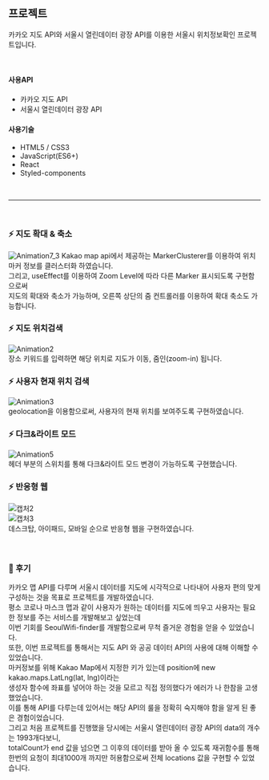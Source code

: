 ## 프로젝트
카카오 지도 API와 서울시 열린데이터 광장 API를 이용한 서울시 위치정보확인 프로젝트입니다.

<br />

#### 사용API
- 카카오 지도 API
- 서울시 열린데이터 광장 API

#### 사용기술
- HTML5 / CSS3
- JavaScript(ES6+)
- React
- Styled-components

<br />
<hr />
<br />

### ⚡ 지도 확대 & 축소
![Animation7_3](https://user-images.githubusercontent.com/29578054/135300175-2a3aa2df-f38a-4169-a871-2b50b62ea96e.gif)
Kakao map api에서 제공하는 MarkerClusterer를 이용하여 위치 마커 정보를 클러스터화 하였습니다.<br />
그리고, useEffect를 이용하여 Zoom Level에 따라 다른 Marker 표시되도록 구현함으로써<br />
지도의 확대와 축소가 가능하며, 오른쪽 상단의 줌 컨트롤러를 이용하여 확대 축소도 가능합니다.
<br />

### ⚡ 지도 위치검색
![Animation2](https://user-images.githubusercontent.com/29578054/134920746-414b8a2a-1d19-4e62-b0e5-f458f6b2f49a.gif)
<br />
장소 키워드를 입력하면 해당 위치로 지도가 이동, 줌인(zoom-in) 됩니다.
<br />

### ⚡ 사용자 현재 위치 검색
![Animation3](https://user-images.githubusercontent.com/29578054/134920837-bc25e912-bc3f-4756-a1f0-1f5ea9dcda49.gif)
<br />
geolocation을 이용함으로써, 사용자의 현재 위치를 보여주도록 구현하였습니다.
<br />

### ⚡ 다크&라이트 모드
![Animation5](https://user-images.githubusercontent.com/29578054/134921021-2094e2b6-eb06-4ad8-8623-411f43c62877.gif)
<br />
헤더 부분의 스위치를 통해 다크&라이트 모드 변경이 가능하도록 구현했습니다.
<br />

### ⚡ 반응형 웹
![캡처2](https://user-images.githubusercontent.com/29578054/135106562-c14ae807-96a6-43c3-946c-75a5db6c0923.PNG)
<br />
![캡처3](https://user-images.githubusercontent.com/29578054/135300204-e18d1cfc-b47d-4b24-bab2-881287800567.PNG)
<br />
데스크탑, 아이패드, 모바일 순으로 반응형 웹을 구현하였습니다.
<br />
<br />
<br />

### 🌵 후기
카카오 맵 API를 다루며 서울시 데이터를 지도에 시각적으로 나타내어 사용자 편의 맞게 구성하는 것을 목표로 프로젝트를 개발하였습니다. <br />
평소 코로나 마스크 맵과 같이 사용자가 원하는 데이터를 지도에 띄우고 사용자는 필요한 정보를 주는 서비스를 개발해보고 싶었는데<br />
이번 기회를 SeoulWifi-finder를 개발함으로써 무척 즐거운 경험을 얻을 수 있었습니다.<br />
또한, 이번 프로젝트를 통해서는 지도 API 와 공공 데이터 API의 사용에 대해 이해할 수 있었습니다.<br />
마커정보를 위해 Kakao Map에서 지정한 키가 있는데 position에 new kakao.maps.LatLng(lat, lng)이라는 <br />
생성자 함수에 좌표를 넣어야 하는 것을 모르고 직접 정의했다가 에러가 나 한참을 고생했었습니다. <br />
이를 통해 API를 다루는데 있어서는 해당 API의 룰을 정확히 숙지해야 함을 알게 된 좋은 경험이었습니다.<br />
그리고 처음 프로젝트를 진행했을 당시에는 서울시 열린데이터 광장 API의 data의 개수는 1993개다보니, <br />
totalCount가 end 값을 넘으면 그 이후의 데이터를 받아 올 수 있도록 재귀함수를 통해 <br />
한번의 요청이 최대1000개 까지만 허용함으로써 전체 locations 값을 구현할 수 있었습니다.<br />




